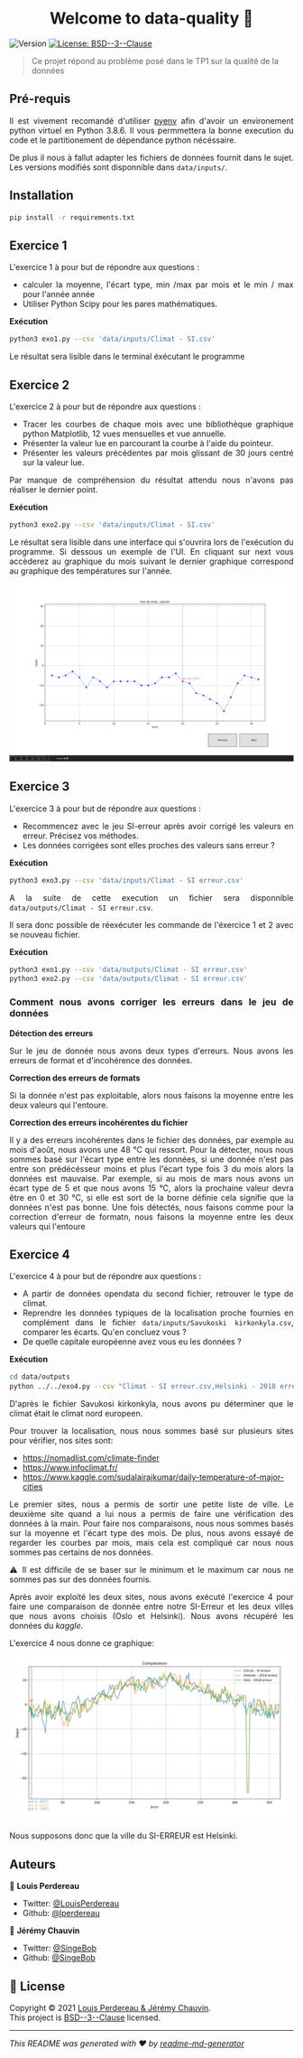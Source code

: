 <h1 align="center">Welcome to data-quality 👋</h1>
<p>
  <img alt="Version" src="https://img.shields.io/badge/version-1.0.0-blue.svg?cacheSeconds=2592000" />
  <a href="https://opensource.org/licenses/BSD-3-Clause" target="_blank">
    <img alt="License: BSD--3--Clause" src="https://img.shields.io/badge/License-BSD--3--Clause-yellow.svg" />
  </a>
</p>

> Ce projet répond au problème posé dans le TP1 sur la qualité de la données

<div style="text-align: justify">

## Pré-requis

Il est vivement recomandé d'utiliser [pyenv](https://github.com/pyenv/pyenv) afin d'avoir un environement python virtuel en Python 3.8.6.
Il vous permmettera la bonne execution du code et le partitionement de dépendance python nécéssaire.

De plus il nous à fallut adapter les fichiers de données fournit dans le sujet. Les versions modifiés sont disponnible dans `data/inputs/`.

## Installation

```sh
pip install -r requirements.txt
```

## Exercice 1

L'exercice 1 à pour but de répondre aux questions :
- calculer la moyenne, l'écart type, min /max par mois et le min / max pour l'année année
- Utiliser Python Scipy pour les pares mathématiques.

**Exécution**
```sh
python3 exo1.py --csv 'data/inputs/Climat - SI.csv'
```

Le résultat sera lisible dans le terminal éxécutant le programme

## Exercice 2

L'exercice 2 à pour but de répondre aux questions :
- Tracer les courbes de chaque mois avec une bibliothèque graphique python Matplotlib, 12 vues mensuelles et vue annuelle.
- Présenter la valeur lue en parcourant la courbe à l'aide du pointeur.
- Présenter les valeurs précédentes par mois glissant de 30 jours centré sur la valeur lue.

Par manque de compréhension du résultat attendu nous n'avons pas réaliser le dernier point.

**Exécution**
```sh
python3 exo2.py --csv 'data/inputs/Climat - SI.csv'
```

Le résultat sera lisible dans une interface qui s'ouvrira lors de l'exécution du programme. Si dessous un exemple de l'UI. En cliquant sur next vous accèderez au graphique du mois suivant le dernier graphique correspond au graphique des températures sur l'année.

![screenshot](docs/screenshot.png)

## Exercice 3

L'exercice 3 à pour but de répondre aux questions :

- Recommencez avec le jeu SI-erreur après avoir corrigé les valeurs en erreur. Précisez vos méthodes.
- Les données corrigées sont elles proches des valeurs sans erreur ?

**Exécution**
```sh
python3 exo3.py --csv 'data/inputs/Climat - SI erreur.csv'
```

A la suite de cette execution un fichier sera disponnible `data/outputs/Climat - SI erreur.csv`.

Il sera donc possible de réexécuter les commande de l'éxercice 1 et 2 avec se nouveau fichier.

**Exécution**
```sh
python3 exo1.py --csv 'data/outputs/Climat - SI erreur.csv'
python3 exo2.py --csv 'data/outputs/Climat - SI erreur.csv'
```

### Comment nous avons corriger les erreurs dans le jeu de données
**Détection des erreurs**

Sur le jeu de donnée nous avons deux types d'erreurs. Nous avons les erreurs de format et d'incohérence des données.

**Correction des erreurs de formats**

Si la donnée n'est pas exploitable, alors nous faisons la moyenne entre les deux valeurs qui l'entoure. 

**Correction des erreurs incohérentes du fichier**

Il y a des erreurs incohérentes dans le fichier des données, par exemple au mois d'août, nous avons une 48 °C qui ressort. Pour la détecter, nous nous sommes basé sur l'écart type entre les données, si une donnée n'est pas entre son prédécésseur moins et plus l'écart type fois 3 du mois alors la données est mauvaise. Par exemple, si au mois de mars nous avons un écart type de 5 et que nous avons 15 °C, alors la prochaine valeur devra être en 0 et 30 °C, si elle est sort de la borne définie cela signifie que la données n'est pas bonne. Une fois détectés, nous faisons comme pour la correction d'erreur de formatn, nous faisons la moyenne entre les deux valeurs qui l'entoure

## Exercice 4
L'exercice 4 à pour but de répondre aux questions :

- A partir de données opendata du second fichier, retrouver le type de climat.
- Reprendre les données typiques de la localisation proche fournies en complément dans le fichier `data/inputs/Savukoski kirkonkyla.csv`, comparer les écarts. Qu'en concluez vous ?
- De quelle capitale européenne avez vous eu les données ?

**Exécution**
```sh
cd data/outputs
python ../../exo4.py --csv "Climat - SI erreur.csv,Helsinki - 2018 erreur.csv,Oslo - 2018 erreur.csv"
```
D'après le fichier Savukosi kirkonkyla, nous avons pu déterminer que le climat était le climat nord europeen.

Pour trouver la localisation, nous nous sommes basé sur plusieurs sites pour vérifier, nos sites sont:
 - https://nomadlist.com/climate-finder
 - https://www.infoclimat.fr/
 - https://www.kaggle.com/sudalairajkumar/daily-temperature-of-major-cities

Le premier sites, nous a permis de sortir une petite liste de ville. Le deuxième site quand a lui nous a permis de faire une vérification des données à la main.
Pour faire nos comparaisons, nous nous sommes basés sur la moyenne et l'écart type des mois. De plus, nous avons essayé de regarder les courbes par mois, mais cela est compliqué car nous nous sommes pas certains de nos données.

:warning: Il est difficile de se baser sur le minimum et le maximum car nous ne sommes pas sur des données fournis.

Après avoir exploité les deux sites, nous avons exécuté l'exercice 4 pour faire une comparaison de donnée entre notre SI-Erreur et les deux villes que nous avons choisis (Oslo et Helsinki). Nous avons récupéré les données du _kaggle_.

L'exercice 4 nous donne ce graphique:

![dataComparaison](docs/dataComparaison.png)

Nous supposons donc que la ville du SI-ERREUR est Helsinki.
</div>

## Auteurs

👤 **Louis Perdereau**

* Twitter: [@LouisPerdereau](https://twitter.com/LouisPerdereau)
* Github: [@lperdereau](https://github.com/lperdereau)

👤 **Jérémy Chauvin**

* Twitter: [@SingeBob](https://twitter.com/SingeBob)
* Github: [@SingeBob](https://github.com/SingeBob)

## 📝 License

Copyright © 2021 [Louis Perdereau & Jérémy Chauvin](https://github.com/lperdereau).<br />
This project is [BSD--3--Clause](https://opensource.org/licenses/BSD-3-Clause) licensed.

***
_This README was generated with ❤️ by [readme-md-generator](https://github.com/kefranabg/readme-md-generator)_